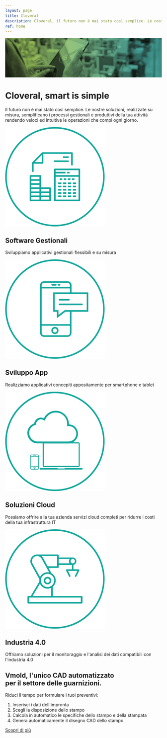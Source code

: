 ```yaml
---
layout: page
title: Cloveral
description: Cloveral, il futuro non è mai stato così semplice. Le nostre soluzioni, realizzate su misura, semplificano i processi gestionali e produttivi della tua attività rendendo veloci ed intuitive le operazioni che compi ogni giorno.
ref: home
---
```

<div id="slider" class="slick-slider">
	<div class="slick">
		<div>
			<div class="color-slider"></div>
			<img class="bck-img" src="/img/slide/home/slider_home.jpg" alt="Cloveral">
		</div>
	</div>
</div>

<div class="intro-page transparent">
	<div class="wrap section">
		<h1>Cloveral, smart is simple</h1>
		<p>
			Il futuro non è mai stato così semplice. Le nostre soluzioni, realizzate su misura, semplificano i processi gestionali e produttivi della tua attività rendendo veloci ed intuitive le operazioni che compi ogni giorno.
		</p>
	</div>
</div>

<div class="intro-page">
    <div class="wrap section">
        <div class="grid text-center">
            <div class="four">
                <img class="icona-home" src="/img/icone/gestionali.svg" alt="Software Gestionali">
                <h2>Software Gestionali</h2>
                <p class="servizi-home">Sviluppiamo applicativi gestionali flessibili e su misura</p>
            </div>
            <div class="four">
                <img class="icona-home" src="/img/icone/applicazioni.svg" alt="Applicationi Android iOS">
                <h2>Sviluppo App</h2>
                <p class="servizi-home">Realizziamo applicativi concepiti appositamente per smartphone e tablet</p>
            </div>
            <div class="four">
                <img class="icona-home" src="/img/icone/cloud.svg" alt="Soluzioni Cloud">
                <h2>Soluzioni Cloud</h2>
                <p class="servizi-home">Possiamo offrire alla tua azienda servizi cloud completi per ridurre i costi della tua infrastruttura IT</p>
            </div>
            <div class="four">
                <img class="icona-home" src="/img/icone/automazione.svg" alt="Industria 4.0 - IoT">
                <h2>Industria 4.0</h2>
                <p class="servizi-home">Offriamo soluzioni per il monitoraggio e l'analisi dei dati compatibili con l'industria 4.0</p>
            </div>
        </div>
    </div>
</div>

<div class="testo-immagine bg-gradient left">
    <div class="wrap">
        <div class="immagine" style="background-image: url(/img/home/img_home.jpg);"></div>
        <div class="testo">
            <div class="cont-testo">
                <h2>
                    Vmold, l'unico CAD automatizzato<br>per il settore delle guarnizioni.
                </h2>
                <p>
                    Riduci il tempo per formulare i tuoi preventivi:
                    <ol>
                        <li>Inserisci i dati dell'impronta</li>
                        <li>Scegli la disposizione dello stampo</li>
                        <li>Calcola in automatico le specifiche dello stampo e della stampata</li>
                        <li>Genera automaticamente il disegno CAD dello stampo</li>
                    </ol>
                </p>
                <p class="link">
                    <a href="/vmold/" title="Scopri Vmold">Scopri di più</a>
                </p>
            </div>
        </div>
    </div>
</div>